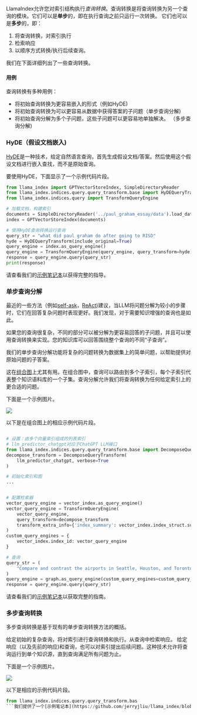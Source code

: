 LlamaIndex允许您对索引结构执行*查询转换*。查询转换是将查询转换为另一个查询的模块。它们可以是**单步**的，即在执行查询之前只运行一次转换。
它们也可以是**多步**的，即：
1. 将查询转换，对索引执行
2. 检索响应
3. 以顺序方式转换/执行后续查询。

我们在下面详细列出了一些查询转换。

#### 用例
查询转换有多种用例：
- 将初始查询转换为更容易嵌入的形式（例如HyDE)
- 将初始查询转换为可以更容易从数据中获得答案的子问题（单步查询分解)
- 将初始查询分解为多个子问题，这些子问题可以更容易地单独解决。 （多步查询分解)

### HyDE（假设文档嵌入)

[HyDE](http://boston.lti.cs.cmu.edu/luyug/HyDE/HyDE.pdf)是一种技术，给定自然语言查询，首先生成假设文档/答案。然后使用这个假设文档进行嵌入查找，而不是原始查询。

要使用HyDE，下面显示了一个示例代码片段。

```python
from llama_index import GPTVectorStoreIndex, SimpleDirectoryReader
from llama_index.indices.query.query_transform.base import HyDEQueryTransform
from llama_index.indices.query import TransformQueryEngine

# 加载文档，构建索引
documents = SimpleDirectoryReader('../paul_graham_essay/data').load_data()
index = GPTVectorStoreIndex(documents)

# 使用HyDE查询转换运行查询
query_str = "what did paul graham do after going to RISD"
hyde = HyDEQueryTransform(include_original=True)
query_engine = index.as_query_engine()
query_engine = TransformQueryEngine(query_engine, query_transform=hyde)
response = query_engine.query(query_str)
print(response)

```

请查看我们的[示例笔记本](https://github.com/jerryjliu/llama_index/blob/main/examples/query_transformations/HyDEQueryTransformDemo.ipynb)以获得完整的指导。

### 单步查询分解

最近的一些方法（例如[self-ask](https://ofir.io/self-ask.pdf)，[ReAct](https://arxiv.org/abs/2210.03629))建议，当LLM将问题分解为较小的步骤时，它们在回答复杂问题时表现更好。我们发现，对于需要知识增强的查询也是如此。

如果您的查询很复杂，不同的部分可以被分解为更容易回答的子问题，并且可以使用查询转换来实现。您的知识库可以回答围绕整个查询的不同“子查询”。

我们的单步查询分解功能将复杂的问题转换为数据集上的简单问题，以帮助提供对原始问题的子答案。

这在[组合图](/how_to/index_structs/composability.md)上尤其有用。在组合图中，查询可以路由到多个子索引，每个子索引代表整个知识语料库的一个子集。查询分解允许我们将查询转换为任何给定索引上的更合适的问题。

下面是一个示例图片。

![](/_static/query_transformations/single_step_diagram.png)

以下是在组合图上的相应示例代码片段。

```python

# 设置：由多个向量索引组成的列表索引
# llm_predictor_chatgpt对应于ChatGPT LLM接口
from llama_index.indices.query.query_transform.base import DecomposeQueryTransform
decompose_transform = DecomposeQueryTransform(
    llm_predictor_chatgpt, verbose=True
)

# 初始化索引和图
...


# 配置检索器
vector_query_engine = vector_index.as_query_engine()
vector_query_engine = TransformQueryEngine(
    vector_query_engine,
    query_transform=decompose_transform
    transform_extra_info={'index_summary': vector_index.index_struct.summary}
)
custom_query_engines = {
    vector_index.index_id: vector_query_engine
}

# 查询
query_str = (
    "Compare and contrast the airports in Seattle, Houston, and Toronto. "
)
query_engine = graph.as_query_engine(custom_query_engines=custom_query_engines)
response = query_engine.query(query_str)
```

请查看我们的[示例笔记本](https://github.com/jerryjliu/llama_index/blob/main/docs/examples/composable_indices/city_analysis/City_Analysis-Decompose.ipynb)以获取完整的指南。

### 多步查询转换

多步查询转换是基于现有的单步查询转换方法的概括。

给定初始的复杂查询，将对索引进行查询转换和执行。从查询中检索响应。
给定响应（以及先前的响应)和查询，也可以对索引提出后续问题。这种技术允许将查询运行到单个知识源，直到查询满足所有问题为止。

下面是一个示例图片。

![](/_static/query_transformations/multi_step_diagram.png)


以下是相应的示例代码片段。

```python
from llama_index.indices.query.query_transform.bas
```我们提供了一个[示例笔记本](https://github.com/jerryjliu/llama_index/blob/main/examples/vector_indices/SimpleIndexDemo-multistep.ipynb)，您可以查看完整的步骤。使用StepDecomposeQueryTransform，我们可以创建一个MultiStepQueryEngine，它可以接受一个查询，例如“作者开始的加速器计划的第一批是谁？”，并返回一个响应。